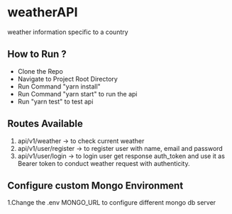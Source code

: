 # weatherAPI

weather information specific to a country

## How to Run ?

- Clone the Repo
- Navigate to Project Root Directory
- Run Command "yarn install"
- Run Command "yarn start" to run the api
- Run "yarn test" to test api

## Routes Available

1. api/v1/weather -> to check current weather
2. api/v1/user/register -> to register user with name, email and password
3. api/v1/user/login -> to login user get response auth_token and use it as Bearer token to conduct weather request with authenticity.

## Configure custom Mongo Environment

1.Change the .env MONGO_URL to configure different mongo db server
